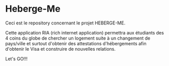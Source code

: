 # Heberge-Me

Ceci est le repository concernant le projet HEBERGE-ME.

Cette application RIA (rich internet application) permettra aux étudiants des 4 coins du globe de chercher un logement suite à un changement de pays/ville et surtout d'obtenir des attestations d'hébergements afin d'obtenir le Visa et construire de nouvelles relations.

Let's GO!!!
